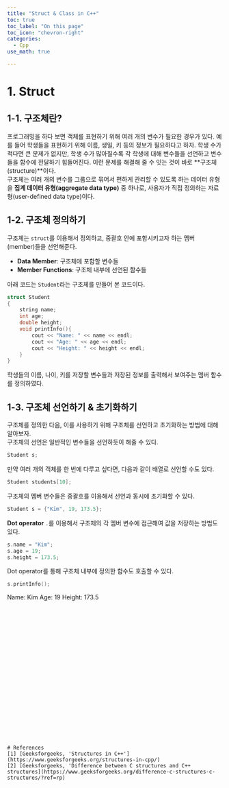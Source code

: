 ```yaml
---
title: "Struct & Class in C++"
toc: true
toc_label: "On this page"
toc_icon: "chevron-right"
categories:
  - Cpp
use_math: true

---
```


# 1. Struct
## 1-1. 구조체란?
프로그래밍을 하다 보면 객체를 표현하기 위해 여러 개의 변수가 필요한 경우가 있다. 예를 들어 학생들을 표현하기 위해 이름, 생일, 키 등의 정보가 필요하다고 하자. 학생 수가 적다면 큰 문제가 없지만, 학생 수가 많아질수록 각 학생에 대해 변수들을 선언하고 변수들을 함수에 전달하기 힘들어진다. 이런 문제를 해결해 줄 수 잇는 것이 바로 **구조체(structure)**이다.  
구조체는 여러 개의 변수를 그룹으로 묶어서 편하게 관리할 수 있도록 하는 데이터 유형을 **집계 데이터 유형(aggregate data type)** 중 하나로, 사용자가 직접 정의하는 자료형(user-defined data type)이다. 

## 1-2. 구조체 정의하기
구조체는 `struct`를 이용해서 정의하고, 중괄호 안에 포함시키고자 하는 멤버(member)들을 선언해준다.
- **Data Member**: 구조체에 포함할 변수들
- **Member Functions**: 구조체 내부에 선언된 함수들

아래 코드는 `Student`라는 구조체를 만들어 본 코드이다.
```cpp
struct Student
{
    string name;
    int age;
    double height;
    void printInfo(){
        cout << "Name: " << name << endl;
        cout << "Age: " << age << endl;
        cout << "Height: " << height << endl;
    }
}
```
학생들의 이름, 나이, 키를 저장할 변수들과 저장된 정보를 출력해서 보여주는 멤버 함수를 정의하였다.

## 1-3. 구조체 선언하기 & 초기화하기
구조체를 정의한 다음, 이를 사용하기 위해 구조체를 선언하고 초기화하는 방법에 대해 알아보자.  
구조체의 선언은 일반적인 변수들을 선언하듯이 해줄 수 있다.
```cpp
Student s;
```
만약 여러 개의 객체를 한 번에 다루고 싶다면, 다음과 같이 배열로 선언할 수도 있다.
```cpp
Student students[10];
```

구조체의 멤버 변수들은 중괄호를 이용해서 선언과 동시에 초기화할 수 있다.
```cpp
Student s = {"Kim", 19, 173.5};
```

**Dot operator** `.`를 이용해서 구조체의 각 멤버 변수에 접근해여 값을 저장하는 방법도 있다. 
```cpp
s.name = "Kim";
s.age = 19;
s.height = 173.5;
```
Dot operator를 통해 구조체 내부에 정의한 함수도 호출할 수 있다.
```cpp
s.printInfo();
```
Name: Kim
Age: 19
Height: 173.5
```























# References
[1] [Geeksforgeeks, 'Structures in C++'](https://www.geeksforgeeks.org/structures-in-cpp/)
[2] [Geeksforgeeks, 'Difference between C structures and C++ structures](https://www.geeksforgeeks.org/difference-c-structures-c-structures/?ref=rp)






